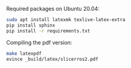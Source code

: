 Required packages on Ubuntu 20.04:
```sh
sudo apt install latexmk texlive-latex-extra
pip install sphinx
pip install -r requirements.txt
```

Compiling the pdf version:
```sh
make latexpdf
evince _build/latex/slicerros2.pdf
```